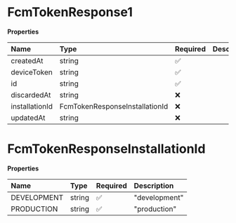# FcmTokenResponse1

**Properties**

| Name           | Type                           | Required | Description |
| :------------- | :----------------------------- | :------- | :---------- |
| createdAt      | string                         | ✅       |             |
| deviceToken    | string                         | ✅       |             |
| id             | string                         | ✅       |             |
| discardedAt    | string                         | ❌       |             |
| installationId | FcmTokenResponseInstallationId | ❌       |             |
| updatedAt      | string                         | ❌       |             |

# FcmTokenResponseInstallationId

**Properties**

| Name        | Type   | Required | Description   |
| :---------- | :----- | :------- | :------------ |
| DEVELOPMENT | string | ✅       | "development" |
| PRODUCTION  | string | ✅       | "production"  |
